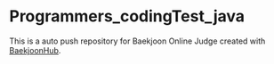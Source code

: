 # Programmers_codingTest_java
This is a auto push repository for Baekjoon Online Judge created with [BaekjoonHub](https://github.com/BaekjoonHub/BaekjoonHub).
